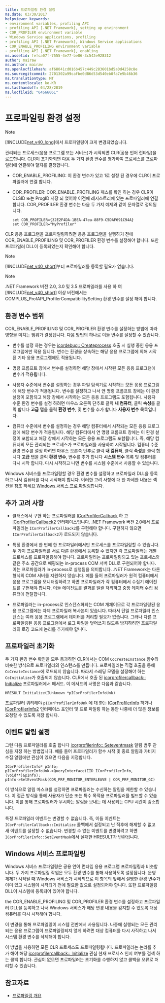 ```yaml
---
title: 프로파일링 환경 설정
ms.date: 03/30/2017
helpviewer_keywords:
- environment variables, profiling API
- profiling API [.NET Framework], setting up environment
- COR_PROFILER environment variable
- Windows Service applications, profiling
- profiling API [.NET Framework], Windows Service applications
- COR_ENABLE_PROFILING environment variable
- profiling API [.NET Framework], enabling
ms.assetid: fefca07f-7555-4e77-be86-3c542e928312
author: mairaw
ms.author: mairaw
ms.openlocfilehash: af68041cd016b457c449c283601bd5a0d4258c8e
ms.sourcegitcommit: 2701302a99cafbe0d86d53d540eb0fa7e9b46b36
ms.translationtype: MT
ms.contentlocale: ko-KR
ms.lasthandoff: 04/28/2019
ms.locfileid: "64666061"
---
```

# <a name="setting-up-a-profiling-environment"></a>프로파일링 환경 설정
> [!NOTE]
>  [!INCLUDE[net_v40_long](../../../../includes/net-v40-long-md.md)]에서 프로파일링이 크게 변경되었습니다.  
  
 관리되는 프로세스(응용 프로그램 또는 서비스)가 시작되면 CLR(공용 언어 런타임)을 로드합니다. CLR이 초기화되면 다음 두 가지 환경 변수를 평가하여 프로세스를 프로파일러에 연결해야 할지를 결정합니다.  
  
- COR_ENABLE_PROFILING: 이 환경 변수가 있고 1로 설정 된 경우에 CLR이 프로파일러에 연결 합니다.  
  
- COR_PROFILER: COR_ENABLE_PROFILING 패스를 확인 하는 경우 CLR이 CLSID 또는 ProgID 저장 되 었어야 이전에 레지스트리에 있는 프로파일러에 연결 합니다. COR_PROFILER 환경 변수는 다음 두 가지 예제와 같이 문자열로 정의됩니다.  
  
    ```  
    set COR_PROFILER={32E2F4DA-1BEA-47ea-88F9-C5DAF691C94A}  
    set COR_PROFILER="MyProfiler"  
    ```  
  
 CLR 응용 프로그램을 프로파일링하려면 응용 프로그램을 실행하기 전에 COR_ENABLE_PROFILING 및 COR_PROFILER 환경 변수를 설정해야 합니다. 또한 프로파일러 DLL이 등록되었는지 확인해야 합니다.  
  
> [!NOTE]
>  [!INCLUDE[net_v40_short](../../../../includes/net-v40-short-md.md)]부터 프로파일러를 등록할 필요가 없습니다.  
  
> [!NOTE]
>  .NET Framework 버전 2.0, 3.0 및 3.5 프로파일러를 사용 하 여 [!INCLUDE[net_v40_short](../../../../includes/net-v40-short-md.md)] 이상 버전에서는 COMPLUS_ProfAPI_ProfilerCompatibilitySetting 환경 변수를 설정 해야 합니다.  
  
## <a name="environment-variable-scope"></a>환경 변수 범위  
 COR_ENABLE_PROFILING 및 COR_PROFILER 환경 변수를 설정하는 방법에 따라 영향을 미치는 범위가 결정됩니다. 다음 방법의 하나로 이들 변수를 설정할 수 있습니다.  
  
- 변수를 설정 하는 경우는 [icordebug:: Createprocess](../../../../docs/framework/unmanaged-api/debugging/icordebug-createprocess-method.md) 호출 시 실행 중인 응용 프로그램에만 적용 됩니다. 변수는 환경을 상속하는 해당 응용 프로그램에 의해 시작된 기타 응용 프로그램에도 적용됩니다.  
  
- 명령 프롬프트 창에서 변수를 설정하면 해당 창에서 시작된 모든 응용 프로그램에 변수가 적용됩니다.  
  
- 사용자 수준에서 변수를 설정하는 경우 파일 탐색기로 시작하는 모든 응용 프로그램에 해당 변수가 적용됩니다. 변수를 설정하고 나서 연 명령 프롬프트 창에는 이 환경 설정이 포함되고 해당 창에서 시작하는 모든 응용 프로그램도 포함됩니다. 사용자 수준 환경 변수를 설정 하려면 마우스 오른쪽 단추로 클릭 **내 컴퓨터**, 클릭 **속성**를 클릭 합니다 **고급** 탭을 클릭 **환경 변수**, 및 변수를 추가 합니다 **사용자 변수** 목록입니다.  
  
- 컴퓨터 수준에서 변수를 설정하는 경우 해당 컴퓨터에서 시작되는 모든 응용 프로그램에 해당 변수가 적용됩니다. 해당 컴퓨터에서 연 명령 프롬프트 창에는 이 환경 설정이 포함되고 해당 창에서 시작하는 모든 응용 프로그램도 포함됩니다. 즉, 해당 컴퓨터의 모든 관리되는 프로세스가 프로파일러를 사용하여 시작됩니다. 컴퓨터 수준 환경 변수를 설정 하려면 마우스 오른쪽 단추로 클릭 **내 컴퓨터**, 클릭 **속성**를 클릭 합니다 **고급** 탭을 클릭 **환경 변수**, 변수를 추가 합니다 **시스템 변수** 목록 및 컴퓨터를 다시 시작 합니다. 다시 시작하고 나면 변수를 시스템 수준에서 사용할 수 있습니다.  
  
 Windows 서비스를 프로파일링할 경우 환경 변수를 설정하고 프로파일러 DLL을 등록하고 나서 컴퓨터를 다시 시작해야 합니다. 이러한 고려 사항에 대 한 자세한 내용은 섹션을 참조 하세요 [Windows 서비스 프로 파일링](#windows_service)합니다.  
  
## <a name="additional-considerations"></a>추가 고려 사항  
  
- 클래스에서 구현 하는 프로파일러를 [ICorProfilerCallback](../../../../docs/framework/unmanaged-api/profiling/icorprofilercallback-interface.md) 하 고 [ICorProfilerCallback2](../../../../docs/framework/unmanaged-api/profiling/icorprofilercallback2-interface.md) 인터페이스입니다. .NET Framework 버전 2.0에서 프로파일러는 `ICorProfilerCallback2`를 구현해야 합니다. 구현하지 않으면 `ICorProfilerCallback2`가 로드되지 않습니다.  
  
- 특정 환경에서 한 번에 한 프로파일러에서만 프로세스를 프로파일링할 수 있습니다. 두 가지 프로파일러를 서로 다른 환경에서 등록할 수 있지만 각 프로파일러는 개별 프로세스를 프로파일링해야 합니다. 프로파일러는 프로파일링되고 있는 프로세스와 같은 주소 공간으로 매핑되는 in-process COM 서버 DLL로 구현되어야 합니다. 이는 프로파일러가 in-process로 실행됨을 의미합니다. .NET Framework는 다른 형식의 COM 서버를 지원하지 않습니다. 예를 들어 프로파일러가 원격 컴퓨터에서 응용 프로그램을 모니터링하려고 하면 프로파일러가 각 컴퓨터에서 수집기 에이전트를 구현해야 합니다. 이들 에이전트를 결과를 일괄 처리하고 중앙 데이터 수집 컴퓨터에 전달합니다.  
  
- 프로파일러는 in-process로 인스턴스화되는 COM 개체이므로 각 프로파일링된 응용 프로그램에는 자체 프로파일러 복사본이 있습니다. 따라서 단일 프로파일러 인스턴스는 여러 응용 프로그램에서 데이터를 처리할 필요가 없습니다. 그러나 다른 프로파일링된 응용 프로그램에서 로그 파일을 덮어쓰지 않도록 방지하려면 프로파일러의 로깅 코드에 논리를 추가해야 합니다.  
  
## <a name="initializing-the-profiler"></a>프로파일러 초기화  
 두 가지 환경 변수 확인을 모두 통과하면 CLR에서는 COM `CoCreateInstance` 함수와 비슷한 방식으로 프로파일러의 인스턴스를 만듭니다. 프로파일러는 직접 호출을 통해 `CoCreateInstance`에 로드되지 않습니다. 따라서 스레딩 모델을 설정해야 하는 `CoInitialize`가 호출되지 않습니다. CLR에서 호출 된 [icorprofilercallback:: Initialize](../../../../docs/framework/unmanaged-api/profiling/icorprofilercallback-initialize-method.md) 프로파일러에서 메서드. 이 메서드의 서명은 다음과 같습니다.  
  
```  
HRESULT Initialize(IUnknown *pICorProfilerInfoUnk)  
```  
  
 프로파일러 쿼리해야 `pICorProfilerInfoUnk` 에 대 한는 [ICorProfilerInfo](../../../../docs/framework/unmanaged-api/profiling/icorprofilerinfo-interface.md) 하거나 [ICorProfilerInfo2](../../../../docs/framework/unmanaged-api/profiling/icorprofilerinfo2-interface.md) 인터페이스 포인터 및 프로 파일링 하는 동안 나중에 더 많은 정보를 요청할 수 있도록 저장 합니다.  
  
## <a name="setting-event-notifications"></a>이벤트 알림 설정  
 그런 다음 프로파일러를 호출 합니다 [icorprofilerinfo:: Seteventmask](../../../../docs/framework/unmanaged-api/profiling/icorprofilerinfo-seteventmask-method.md) 알림 범주 관심을 지정 하는 방법입니다. 예를 들어 프로파일러가 함수 시작 및 종료 알림과 가비지 수집 알림에만 관심이 있으면 다음을 지정합니다.  
  
```  
ICorProfilerInfo* pInfo;  
pICorProfilerInfoUnk->QueryInterface(IID_ICorProfilerInfo, (void**)&pInfo);  
pInfo->SetEventMask(COR_PRF_MONITOR_ENTERLEAVE | COR_PRF_MONITOR_GC)  
```  
  
 이 방식으로 알림 마스크를 설정하면 프로파일러는 수신하는 알림을 제한할 수 있습니다. 이 접근 방식을 통해 사용자가 단순 또는 특수 목적용 프로파일러를 빌드할 수 있습니다. 이를 통해 프로파일러가 무시하는 알림을 보내는 데 사용되는 CPU 시간이 감소합니다.  
  
 특정 프로파일러 이벤트는 변경할 수 없습니다. 즉, 이들 이벤트는 `ICorProfilerCallback::Initialize` 콜백에서 설정되고 난 직후에 해제할 수 없고 새 이벤트를 설정할 수 없습니다. 변경할 수 없는 이벤트를 변경하려고 하면 `ICorProfilerInfo::SetEventMask`에서 실패한 HRESULT가 반환됩니다.  
  
<a name="windows_service"></a>   
## <a name="profiling-a-windows-service"></a>Windows 서비스 프로파일링  
 Windows 서비스 프로파일링은 공용 언어 런타임 응용 프로그램 프로파일링과 비슷합니다. 두 가지 프로파일링 작업은 모두 환경 변수를 통해 사용하도록 설정됩니다. 운영 체제가 시작될 때 Windows 서비스가 시작되므로 이 항목의 앞에서 설명한 환경 변수가 이미 있고 시스템이 시작되기 전에 필요한 값으로 설정되어야 합니다. 또한 프로파일링 DLL이 시스템에 등록되어 있어야 합니다.  
  
 the COR_ENABLE_PROFILING 및 COR_PROFILER 환경 변수를 설정하고 프로파일러 DLL을 등록하고 나서 Windows 서비스가 해당 변경 내용을 감지할 수 있도록 대상 컴퓨터를 다시 시작해야 합니다.  
  
 이 변경을 통해 프로파일링이 시스템 전반에서 사용됩니다. 나중에 실행되는 모든 관리되는 응용 프로그램이 프로파일링되지 않게 하려면 대상 컴퓨터를 다시 사직하고 나서 시스템 환경 변수를 삭제해야 합니다.  
  
 이 방법을 사용하면 모든 CLR 프로세스도 프로파일링됩니다. 프로파일러는 논리를 추가 해야 해당 [icorprofilercallback:: Initialize](../../../../docs/framework/unmanaged-api/profiling/icorprofilercallback-initialize-method.md) 관심 현재 프로세스 인지 여부를 검색 하는 콜백 합니다. 관심이 없으면 프로파일러는 초기화를 수행하지 않고 콜백을 오류로 처리할 수 있습니다.  
  
## <a name="see-also"></a>참고자료

- [프로파일링 개요](../../../../docs/framework/unmanaged-api/profiling/profiling-overview.md)
